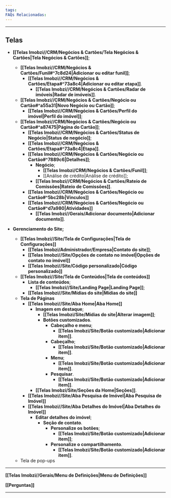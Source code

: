 ```yaml
---
tags:
FAQs Relacionadas:
---
```

---
## Telas

- **[[Telas Imobzi//CRM/Negócios & Cartões/Tela Negócios & Cartões|Tela Negócios & Cartões]]**;
	- **[[Telas Imobzi//CRM/Negócios & Cartões/Funil#^7c8d24|Adicionar ou editar funil]]**;
		- **[[Telas Imobzi//CRM/Negócios & Cartões/Etapa#^73a8c4|Adicionar ou editar etapa]]**.
			- **[[Telas Imobzi//CRM/Negócios & Cartões/Radar de imóveis|Radar de imóveis]]**.
	- **[[Telas Imobzi//CRM/Negócios & Cartões/Negócio ou Cartão#^a55a31|Novo Negócio ou Cartão]]**;
		- **[[Telas Imobzi//CRM/Negócios & Cartões/Perfil do imóvel|Perfil do imóvel]]**;
	- **[[Telas Imobzi//CRM/Negócios & Cartões/Negócio ou Cartão#^a87475|Página do Cartão]]**;
		- **[[Telas Imobzi//CRM/Negócios & Cartões/Status de Negócio|Status de negócio]]**;
		- **[[Telas Imobzi//CRM/Negócios & Cartões/Etapa#^73a8c4|Etapa]]**.
		- **[[Telas Imobzi//CRM/Negócios & Cartões/Negócio ou Cartão#^7889c6|Detalhes]]**;
			- **Negócio**;
				- **[[Telas Imobzi/CRM/Negócios & Cartões/Funil]]**;
				- [[Análise de crédito|Análise de crédito]];
			- **[[Telas Imobzi//CRM/Negócios & Cartões/Rateio de Comissões|Rateio de Comissões]]**.
		- **[[Telas Imobzi//CRM/Negócios & Cartões/Negócio ou Cartão#^5bc28b|Vínculos]]**
		- **[[Telas Imobzi//CRM/Negócios & Cartões/Negócio ou Cartão#^d7a980|Atividades]]**
			- **[[Telas Imobzi//Gerais/Adicionar documento|Adicionar documento]]**.

- **Gerenciamento do Site;**
	- **[[Telas Imobzi//Site/Tela de Configurações|Tela de Configurações]]**
		- **[[Telas Imobzi/Administrador/Empresa|Contato do site]]**;
		- **[[Telas Imobzi//Site/Opções de contato no imóvel|Opções de contato no imóvel]]**
		- **[[Telas Imobzi//Site/Código personalizado|Código personalizado]]**
	- **[[Telas Imobzi//Site/Tela de Conteúdos|Tela de conteúdos]]**
		- **Lista de conteúdos**;
			- **[[Telas Imobzi//Site/Landing Page|Landing Page]]**;
		- **[[Telas Imobzi//Site/Mídias do site|Mídias do site]]**
	- **Tela de Páginas**
		- **[[Telas Imobzi//Site/Aba Home|Aba Home]]**
			- **Imagem em destaque**;
				- **[[Telas Imobzi/Site/Mídias do site|Alterar imagem]]**;
				- **Botões customizados**.
					- **Cabeçalho e menu**;
						- **[[Telas Imobzi/Site/Botão customizado|Adicionar item]]**.
					- **Cabeçalho**;
						- **[[Telas Imobzi/Site/Botão customizado|Adicionar item]]**.
					- **Menu**;
						- **[[Telas Imobzi/Site/Botão customizado|Adicionar item]]**.
					- **Pesquisar**.
						- **[[Telas Imobzi/Site/Botão customizado|Adicionar item]]**.
			- **[[Telas Imobzi/Site/Seções da Home|Seções]]**.
		- **[[Telas Imobzi//Site/Aba Pesquisa de Imóvel|Aba Pesquisa de Imóvel]]**
		- **[[Telas Imobzi//Site/Aba Detalhes do Imóvel|Aba Detalhes do Imóvel]]**
			- **Editar detalhes do imóvel**;
				- **Seção de contato**.	
					- **Personalize os botões**;
						- **[[Telas Imobzi/Site/Botão customizado|Adicionar item]]**;
					- **Personalize o compartilhamento**.
						- **[[Telas Imobzi/Site/Botão customizado|Adicionar item]]**.
	- Tela de pop-ups
---

**[[Telas Imobzi//Gerais/Menu de Definições|Menu de Definições]]**

**[[Perguntas]]**

---
